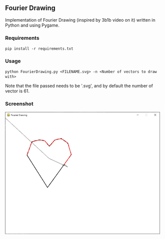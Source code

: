 ## Fourier Drawing
Implementation of Fourier Drawing (inspired by 3b1b video on it) written in Python and using Pygame.

### Requirements
```
pip install -r requirements.txt
```

### Usage
```
python FourierDrawing.py <FILENAME.svg> -n <Number of vectors to draw with>
```

Note that the file passed needs to be '.svg', and by default the number of vector is 61.

### Screenshot
![heart](screen.png)